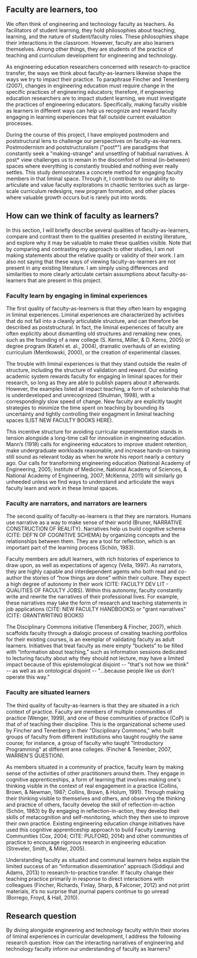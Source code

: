 Faculty are learners, too
----------------------------

We often think of engineering and technology faculty as teachers. As facilitators of student learning, they hold philosophies about teaching, learning, and the nature of student/faculty roles. These philosophies shape their interactions in the classroom. However, faculty are also learners themselves. Among other things, they are students of the practice of teaching and curriculum development for engineering and technology.

As engineering education researchers concerned with research-to-practice transfer, the ways we think about faculty-as-learners likewise shape the ways we try to impact their practice. To paraphrase Fincher and Tenenberg (2007), changes in engineering education must require change in the specific practices of engineering educators; therefore, if engineering education researchers are to impact student learning, we must investigate the practices of engineering educators. Specifically, making faculty visible as learners in different ways can help us recognize and reward faculty engaging in learning experiences that fall outside current evaluation processes.

During the course of this project, I have employed postmodern and poststructural lens to challenge our perspectives on faculty-as-learners. Postmodernism and poststructuralism ("post\*") are paradigms that constantly seek a "making-strange" and unsettling of habitual narratives. A post* view challenges us to remain in the discomfort of liminal (in-between) spaces where everything is constantly troubled and nothing ever really settles. This study demonstrates a concrete method for engaging faculty members in that liminal space. Through it, I contribute to our ability to articulate and value faculty explorations in chaotic territories such as large-scale curriculum redesigns, new program formation, and other places where valuable growth occurs but is rarely put into words.

How can we think of faculty as learners?
------------------------------------------

In this section, I will briefly describe several qualities of faculty-as-learners, compare and contrast them to the qualities presented in existing literature, and explore why it may be valuable to make these qualities visible. Note that by comparing and contrasting my approach to other studies, I am not making statements about the relative quality or validity of their work. I am also not saying that these ways of viewing faculty-as-learners are not present in any existing literature. I am simply using differences and similarities to more clearly articulate certain assumptions about faculty-as-learners that are present in this project.

### Faculty learn by engaging in liminal experiences

The first quality of faculty-as-learners is that they often learn by engaging in liminal experiences. Liminal experiences are characterized by activities that do not fall into a cleanly articulable structure, and can therefore be described as poststructural. In fact, the liminal experiences of faculty are often explicitly about dismantling old structures and remaking new ones, such as the founding of a new college (S. Kerns, Miller, & D. Kerns, 2005) or degree program (Katehi et. al., 2004), dramatic overhauls of an existing curriculum (Mentkowski, 2000), or the creation of experimental classes.

The trouble with liminal experiences is that they stand outside the realm of structure, including the structure of validation and reward. Our existing academic system rewards faculty for engaging in liminal spaces for their research, so long as they are able to publish papers about it afterwards. However, the examples listed all impact teaching, a form of scholarship that is underdeveloped and unrecognized (Shulman, 1998), with a correspondingly slow speed of change. New faculty are explicitly taught strategies to minimize the time spent on teaching by bounding its uncertainty and tightly controlling their engagment in liminal teaching spaces (LIST NEW FACULTY BOOKS HERE).

This incentive structure for avoiding curricular experimentation stands in tension alongside a long-time call for innovation in engineering education. Mann’s (1918) calls for engineering educators to improve student retention, make undergraduate workloads reasonable, and increase hands-on training still sound as relevant today as when he wrote his report nearly a century ago. Our calls for transforming engineering education (National Academy of Engineering, 2005; Institute of Medicine, National Academy of Sciences, & National Academy of Engineering, 2007; McKenna, 2011) will similarly go unheeded unless we find ways to understand and articulate the ways faculty learn and work in these liminal spaces.

### Faculty are narrators, and narrators are learners

The second quality of faculty-as-learners is that they are narrators. Humans use narrative as a way to make sense of their world (Bruner, NARRATIVE CONSTRUCTION OF REALITY). Narratives help us build cognitive schema (CITE: DEF'N OF COGNITIVE SCHEMA) by organizing concepts and the relationships between them. They are a tool for reflection, which is an important part of the learning process (Schön, 1983).

Faculty members are adult learners, with rich histories of experience to draw upon, as well as expectations of agency (Vella, 1997). As narrators, they are highly capable and interdependent agents who both read and co-author the stories of “how things are done” within their culture. They expect a high degree of autonomy in their work (CITE: FACULTY DEV LIT - QUALITIES OF FACULTY JOBS). Within this autonomy, faculty constantly write and rewrite the narratives of their professional lives. For example, these narratives may take the form of research and teaching statements in job applications (CITE: NEW FACULTY HANDBOOKS) or "grant narratives" (CITE: GRANTWRITING BOOKS) 

The Disciplinary Commons initiative (Tenenberg & Fincher, 2007), which scaffolds faculty through a dialogic process of creating teaching portfolios for their existing courses, is an exemplar of validating faculty as adult learners. Initiatives that treat faculty as mere empty “buckets” to be filled with “information about teaching,” such as information sessions dedicated to lecturing faculty about why they should not lecture, may have a limited impact because of this epistemological disjoint -- "that's not how we think" -- as well as an ontological disjoint -- "...because people like us don't operate this way."

### Faculty are situated learners

The third quality of faculty-as-learners is that they are situated in a rich context of practice. Faculty are members of multiple communities of practice (Wenger, 1999), and one of those communities of practice (CoP) is that of of teaching their discipline. This is the organizational scheme used by Fincher and Tenenberg in their "Disciplinary Commons," who built groups of faculty from different institutions who taught roughly the same course; for instance, a group of faculty who taught "Introductory Programming" at different area colleges. (Fincher & Tenenber, 2007, WARREN'S QUESTION). 

As members situated in a community of practice, faculty learn by making sense of the activities of other practitioners around them. They engage in cognitive apprenticeships, a form of learning that involves making one's thinking visible in the context of real engagement in a practice (Collins, Brown, & Newman, 1987; Collins, Brown, & Holum, 1991). Through making their thinking visible to themselves and others, and observing the thinking and practice of others, faculty develop the skill of reflection-in-action (Schön, 1983) by  By engaging in reflection-in-action, they develop their skills of metacognition and self-monitoring, which they then use to improve their own practice. Existing engineering education change initiatives have used this cognitive apprenticeship approach to build Faculty Learning Communities (Cox, 2004; CITE: PULFORD, 2014) and other communities of practice to encourage rigorous research in engineering education (Streveler, Smith, & Miller, 2005).

Understanding faculty as situated and communal learners helps explain the limited success of an “information dissemination” approach (Siddiqui and Adams, 2013) to research-to-practice transfer. If faculty change their teaching practice primarily in response to direct interactions with colleagues (Fincher, Richards, Finlay, Sharp, & Falconer, 2012) and not print materials, it’s no surprise that journal papers continue to go unread (Borrego, Froyd, & Hall, 2010).

Research question
-----------------------

By diving alongside engineering and technology faculty with/in their stories of liminal experiences in curricular development, I address the following research question: How can the interacting narratives of engineering and technology faculty inform our understanding of faculty as learners?

